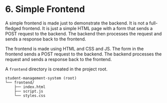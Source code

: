 # 6. Simple Frontend

A simple frontend is made just to demonstrate the backend. It is not a full-fledged frontend. It is just a simple HTML page with a form that sends a POST request to the backend. The backend then processes the request and sends a response back to the frontend.

The frontend is made using HTML and CSS and JS. The form in the frontend sends a POST request to the backend. The backend processes the request and sends a response back to the frontend.

A `frontend` directory is created in the project root.

```
student-management-system (root)
└── frontend/
    ├── index.html
    ├── script.js
    └── styles.css
```